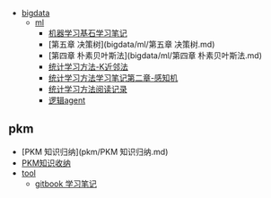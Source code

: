 - [bigdata](bigdata/README.md)
    * [ml]()
      * [机器学习基石学习笔记](bigdata/ml/机器学习基石学习笔记.md)
      * [第五章 决策树](bigdata/ml/第五章 决策树.md)
      * [第四章 朴素贝叶斯法](bigdata/ml/第四章 朴素贝叶斯法.md)
      * [统计学习方法-K近邻法](bigdata/ml/统计学习方法-K近邻法.md)
      * [统计学习方法学习笔记第二章-感知机](bigdata/ml/统计学习方法第二章-感知机.md)
      * [统计学习方法阅读记录](bigdata/ml/统计学习方法阅读记录.md)
      * [逻辑agent](bigdata/ml/逻辑agent.md)

## pkm

- [PKM 知识归纳](pkm/PKM 知识归纳.md)
- [PKM知识收纳](pkm/PKM知识收纳.md)
- [tool]()
    - [gitbook 学习笔记](pkm/tool/gitbook学习.md)